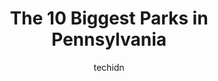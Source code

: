 ---
layout: ampstory
image: https://i0.wp.com/paketmu.com/wp-content/uploads/2023/06/hyner-view-state-park-0-in-pennsylvania-1686365287.jpeg?resize=640,853
author: techidn
featured: false
description: Explore the diverse Park scene in Pennsylvania, home to an incredible selection of 10 establishments catering to every taste. Whether youre in search of iconic favorites or undiscovered tre
title: The 10 Biggest Parks in Pennsylvania
cover:
   title: The 10 Biggest Parks in Pennsylvania
   subtitle: RICKPATE
   background: https://paketmu.com/wp-content/uploads/2023/06/hyner-view-state-park-0-in-pennsylvania-1686365287.jpeg

pages: 
 - layout: thirds
   top: <h1>#1 Presque Isle State Park</h1>
   bottom: "<p>This park has a big shore line with multiple beaches, bike and boat rentals, tours and sunset cruise. This is one of the best parks to visit and experience its natural b</p>"
   background: https://paketmu.com/wp-content/uploads/2023/06/hyner-view-state-park-1-in-pennsylvania-1686365288.jpeg
   backgroundblur: true
 - layout: thirds
   top: <h1>#2 Point State Park</h1>
   bottom: "<p>Beautiful urban park with a fountain, green spaces, a biking path, and a museum that tells the story of the historic fort that once stood in this location. Very cool to s</p>"
   background: https://paketmu.com/wp-content/uploads/2023/06/hyner-view-state-park-2-in-pennsylvania-1686365289.jpeg
   cta:
      link: https://paketmu.com/the-10-biggest-parks-in-pennsylvania/
      text: The 10 Biggest Parks in Pennsylvania
 - layout: thirds
   top: <h1>#3 Ohiopyle State Park</h1>
   bottom: "<p>I loved this place. It was so beautiful and there is so many different things to do. The natural waterfalls are magnificent and so beautiful a must see for anyone visitin</p>"
   background: https://paketmu.com/wp-content/uploads/2023/06/hyner-view-state-park-3-in-pennsylvania-1686365289.jpeg
   cta:
      link: https://paketmu.com/the-10-biggest-parks-in-pennsylvania/
      text: The 10 Biggest Parks in Pennsylvania
 - layout: thirds
   top: <h1>#4 Kinzua Bridge State Park</h1>
   bottom: "<p>296 Viaduct Rd, Mt Jewett, PA 16740, United States</p>"
   background: https://images.unsplash.com/photo-1567360425618-1594206637d2?ixlib=rb-4.0.3&ixid=MnwxMjA3fDB8MHxwaG90by1wYWdlfHx8fGVufDB8fHx8&auto=format&fit=crop&w=640&h=853&q=80
   cta:
      link: https://paketmu.com/the-10-biggest-parks-in-pennsylvania/
      text: The 10 Biggest Parks in Pennsylvania
 - layout: thirds
   top: <h1>#5 Ricketts Glen State Park</h1>
   bottom: "<p>695 PA-487, Benton, PA 17814, United States</p>"
   background: https://images.unsplash.com/photo-1549241520-425e3dfc01cb?ixlib=rb-4.0.3&ixid=MnwxMjA3fDB8MHxwaG90by1wYWdlfHx8fGVufDB8fHx8&auto=format&fit=crop&w=640&h=853&q=80
   cta:
      link: https://paketmu.com/the-10-biggest-parks-in-pennsylvania/
      text: The 10 Biggest Parks in Pennsylvania
 - layout: thirds
   top: <h1>#6 Hickory Run State Park</h1>
   bottom: "<p>3613 PA-534, White Haven, PA 18661, United States</p>"
   background: https://images.unsplash.com/photo-1533998839656-76f5e4b2bccb?ixlib=rb-4.0.3&ixid=MnwxMjA3fDB8MHxwaG90by1wYWdlfHx8fGVufDB8fHx8&auto=format&fit=crop&w=640&h=853&q=80
   cta:
      link: https://paketmu.com/the-10-biggest-parks-in-pennsylvania/
      text: The 10 Biggest Parks in Pennsylvania
 - layout: thirds
   top: <h1>#7 Tyler State Park</h1>
   bottom: "<p>101 Swamp Rd, Newtown, PA 18940, United States</p>"
   background: https://images.unsplash.com/photo-1613843873231-1447db182f97?ixlib=rb-4.0.3&ixid=MnwxMjA3fDB8MHxwaG90by1wYWdlfHx8fGVufDB8fHx8&auto=format&fit=crop&w=640&h=853&q=80
   cta:
      link: https://paketmu.com/the-10-biggest-parks-in-pennsylvania/
      text: The 10 Biggest Parks in Pennsylvania
 - layout: thirds
   middle: Continue reading...
   background: https://images.unsplash.com/photo-1540457036297-448b6b99e91c?ixlib=rb-4.0.3&ixid=MnwxMjA3fDB8MHxwaG90by1wYWdlfHx8fGVufDB8fHx8&auto=format&fit=crop&w=640&h=853&q=80
   cta:
      link: https://paketmu.com/the-10-biggest-parks-in-pennsylvania/
      text: The 10 Biggest Parks in Pennsylvania
      
---